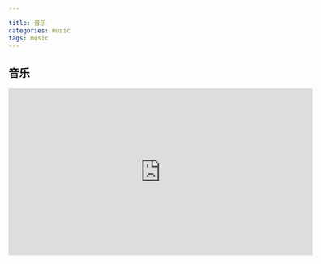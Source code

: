 ```yaml
---

title: 音乐
categories: music
tags: music
---
```

## 音乐
<iframe frameborder="no" border="0" marginwidth="0" 
marginheight="0" width="600" height="330" src="https://music.
163.com/outchain/player?
type=0&id=572758458&auto=1&height=430"></iframe>